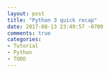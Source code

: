```yaml
---
layout: post
title: "Python 3 quick recap"
date: 2017-08-13 23:49:57 -0700
comments: true
categories: 
- Tutorial
- Python
- TODO
---
```


